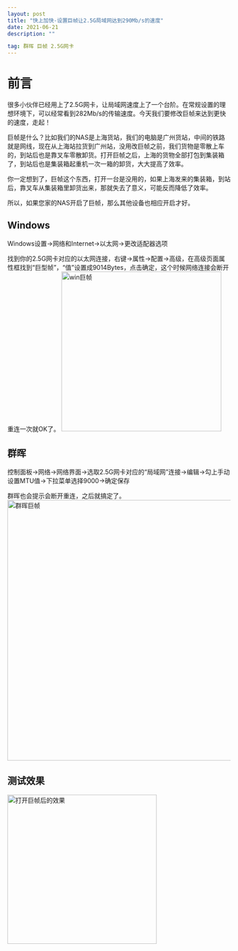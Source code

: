 ```yaml
---
layout: post
title: "快上加快-设置巨帧让2.5G局域网达到290Mb/s的速度"
date: 2021-06-21 
description: ""

tag: 群晖 巨帧 2.5G网卡
---
```




# 前言

很多小伙伴已经用上了2.5G网卡，让局域网速度上了一个台阶。在常规设置的理想环境下，可以经常看到282Mb/s的传输速度。今天我们要修改巨帧来达到更快的速度，走起！

巨帧是什么？比如我们的NAS是上海货站，我们的电脑是广州货站，中间的铁路就是网线，现在从上海站拉货到广州站，没用改巨帧之前，我们货物是零散上车的，到站后也是靠叉车零散卸货。打开巨帧之后，上海的货物全部打包到集装箱了，到站后也是集装箱起重机一次一箱的卸货，大大提高了效率。

你一定想到了，巨帧这个东西，打开一台是没用的，如果上海发来的集装箱，到站后，靠叉车从集装箱里卸货出来，那就失去了意义，可能反而降低了效率。

所以，如果您家的NAS开启了巨帧，那么其他设备也相应开启才好。

## Windows

Windows设置→网络和Internet→以太网→更改适配器选项

找到你的2.5G网卡对应的以太网连接，右键→属性→配置→高级，在高级页面属性框找到“巨型帧”，“值”设置成9014Bytes，点击确定，这个时候网络连接会断开重连一次就OK了。
<img width="361" alt="win巨帧" src="https://user-images.githubusercontent.com/85718974/122720379-fd874380-d2a1-11eb-8bb5-15073c8d6c8e.png">


## 群晖

控制面板→网络→网络界面→选取2.5G网卡对应的“局域网”连接→编辑→勾上手动设置MTU值→下拉菜单选择9000→确定保存

群晖也会提示会断开重连，之后就搞定了。
<img width="589" alt="群晖巨帧" src="https://user-images.githubusercontent.com/85718974/122720401-0546e800-d2a2-11eb-8b00-c00fcdcc1f5d.png">

## 测试效果
<img width="337" alt="打开巨帧后的效果" src="https://user-images.githubusercontent.com/85718974/122720406-0841d880-d2a2-11eb-8255-703f9bad0bb7.png">



